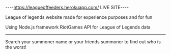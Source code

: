 
----https://leagueoffeeders.herokuapp.com/ LIVE SITE----

League of legends website made for experience purposes and for fun

Using Node.js framework
RiotGames API for League of Legends data

-----------------------------

Search your summoner name or your friends summoner to find out who is the worst! 
